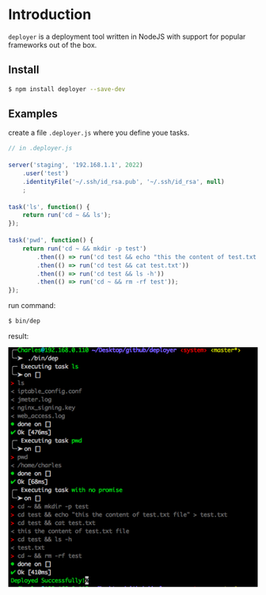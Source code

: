 # Introduction

`deployer` is a deployment tool written in NodeJS with support for popular frameworks out of the box.

## Install 

```bash
$ npm install deployer --save-dev
```

## Examples

create a file `.deployer.js` where you define youe tasks. 

```js
// in .deployer.js

server('staging', '192.168.1.1', 2022)
    .user('test')
    .identityFile('~/.ssh/id_rsa.pub', '~/.ssh/id_rsa', null)
    ;

task('ls', function() {
    return run('cd ~ && ls');
});

task('pwd', function() {
    return run('cd ~ && mkdir -p test')
        .then(() => run('cd test && echo "this the content of test.txt file" > test.txt'))
        .then(() => run('cd test && cat test.txt'))
        .then(() => run('cd test && ls -h'))
        .then(() => run('cd ~ && rm -rf test'));
});
```

run command:

```bash
$ bin/dep
```

result:

![result](./result.png)
